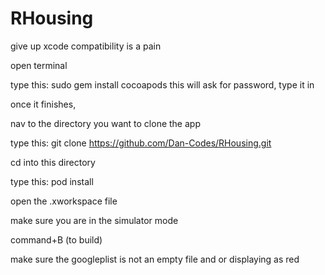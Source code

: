 # RHousing
give up xcode compatibility is a pain

open terminal

type this: sudo gem install cocoapods
this will ask for password, type it in

once it finishes, 

nav to the directory you want to clone the app

type this: git clone https://github.com/Dan-Codes/RHousing.git

cd into this directory

type this: pod install 

open the .xworkspace file

make sure you are in the simulator mode 

command+B (to build)

make sure the googleplist is not an empty file and or displaying as red


